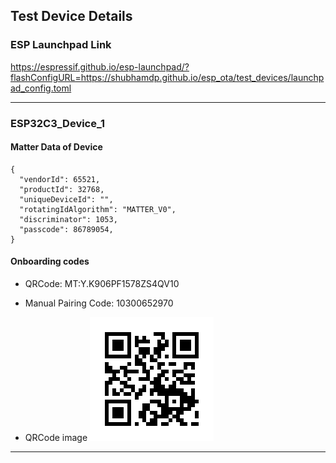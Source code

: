 ## Test Device Details

### ESP Launchpad Link
https://espressif.github.io/esp-launchpad/?flashConfigURL=https://shubhamdp.github.io/esp_ota/test_devices/launchpad_config.toml

---

### ESP32C3_Device_1

#### Matter Data of Device
```
{
  "vendorId": 65521,
  "productId": 32768,
  "uniqueDeviceId": "",
  "rotatingIdAlgorithm": "MATTER_V0",
  "discriminator": 1053,
  "passcode": 86789054,
}
```

#### Onboarding codes
- QRCode: MT:Y.K906PF1578ZS4QV10
- Manual Pairing Code: 10300652970

- QRCode image
![MT:Y.K906PF1578ZS4QV10](esp32c3_device1_qrcode.png)

---
